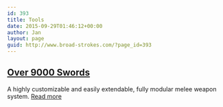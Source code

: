 ```yaml
---
id: 393
title: Tools
date: 2015-09-29T01:46:12+00:00
author: Jan
layout: page
guid: http://www.broad-strokes.com/?page_id=393
---
```

## [Over 9000 Swords](/tools/over-9000-swords/)

A highly customizable and easily extendable, fully modular melee weapon system. [Read more](/tools/over-9000-swords/)